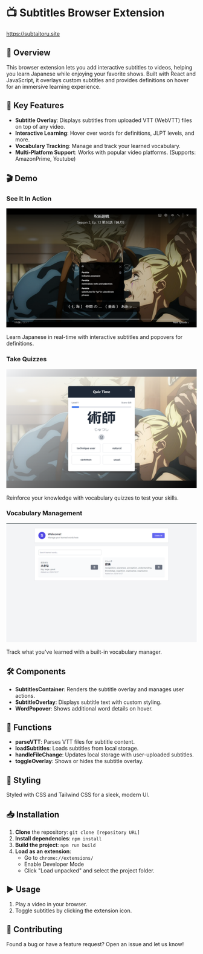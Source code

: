 # 📺 Subtitles Browser Extension

https://subtaitoru.site

## 🌟 Overview

This browser extension lets you add interactive subtitles to videos, helping you learn Japanese while enjoying your favorite shows. Built with React and JavaScript, it overlays custom subtitles and provides definitions on hover for an immersive learning experience.

## 🚀 Key Features

- **Subtitle Overlay**: Displays subtitles from uploaded VTT (WebVTT) files on top of any video.
- **Interactive Learning**: Hover over words for definitions, JLPT levels, and more.
- **Vocabulary Tracking**: Manage and track your learned vocabulary.
- **Multi-Platform Support**: Works with popular video platforms. (Supports: AmazonPrime, Youtube)

## 🎬 Demo

### See It In Action

![Screenshot of the extension](./screenshots/Screenshot%202024-10-26%20185301.png)

Learn Japanese in real-time with interactive subtitles and popovers for definitions.

### Take Quizzes

![Screenshot of the quiz feature](./screenshots/Screenshot%202024-10-26%20184203.png)

Reinforce your knowledge with vocabulary quizzes to test your skills.

### Vocabulary Management

![Screenshot of vocabulary manager](./screenshots/Screenshot%202024-10-27%20120828.png)

Track what you've learned with a built-in vocabulary manager.

## 🛠 Components

- **SubtitlesContainer**: Renders the subtitle overlay and manages user actions.
- **SubtitleOverlay**: Displays subtitle text with custom styling.
- **WordPopover**: Shows additional word details on hover.

## 🔧 Functions

- **parseVTT**: Parses VTT files for subtitle content.
- **loadSubtitles**: Loads subtitles from local storage.
- **handleFileChange**: Updates local storage with user-uploaded subtitles.
- **toggleOverlay**: Shows or hides the subtitle overlay.

## 🎨 Styling

Styled with CSS and Tailwind CSS for a sleek, modern UI.

## 📥 Installation

1. **Clone** the repository: `git clone [repository URL]`
2. **Install dependencies**: `npm install`
3. **Build the project**: `npm run build`
4. **Load as an extension**:
   - Go to `chrome://extensions/`
   - Enable Developer Mode
   - Click "Load unpacked" and select the project folder.

## ▶️ Usage

1. Play a video in your browser.
2. Toggle subtitles by clicking the extension icon.

## 🤝 Contributing

Found a bug or have a feature request? Open an issue and let us know!
